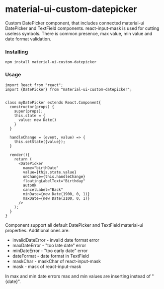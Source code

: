 # material-ui-custom-datepicker

Custom DatePicker component, that includes connected material-ui DatePicker and TextField components.
react-input-mask is used for cutting useless symbols. There is common presence, max value, min value and date format validation.

### Installing

```
npm install material-ui-custom-datepicker
```

### Usage

```
import React from "react";
import {DatePicker} from "material-ui-custom-datepicker";


class myDatePicker extends React.Component{
  constructor(props) {
    super(props);
    this.state = {
      value: new Date()
    }
  }  
  
  handleChange = (event, value) => {
    this.setState({value});
  }
    
  render(){
    return (
      <DatePicker
        name="birthDate"
        value={this.state.value}
        onChange={this.handleChange}  
        floatingLabelText="Birthday"
        autoOk
        cancelLabel="Back"
        minDate={new Date(1900, 0, 1)}
        maxDate={new Date(2100, 0, 1)}
      />
    );
  }
}
```

Component support all default DatePicker and TextField material-ui properties. Additional ones are:
* invalidDateError - invalid date format error
* maxDateError - "too late date" error
* minDateError - "too early date" error
* dateFormat - date format in TextField
* maskChar - maskChar of react-input-mask
* mask - mask of react-input-mask

In max and min date errors max and min values are inserting instead of "{date}".

